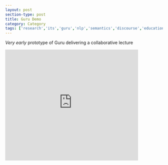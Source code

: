 ```yaml
---
layout: post
section-type: post
title: Guru Demo
category: Category
tags: ['research','its','guru','nlp','semantics','discourse','education-research','agents','demo']
---
```

*Very early* prototype of Guru delivering a collaborative lecture

<iframe width="425" height="355" src="https://www.youtube.com/embed/9IK0e5rz3rw" frameborder="0" allowfullscreen></iframe>
